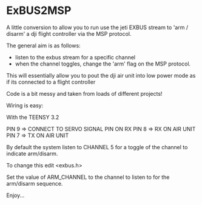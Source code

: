 # ExBUS2MSP

A little conversion to allow you to run use the jeti EXBUS stream to 'arm / disarm' a dji flight controller via the MSP protocol.

The general aim is as follows:


- listen to the exbus stream for a specific channel
- when the channel toggles, change the 'arm' flag on the MSP protocol.

This will essentially allow you to pout the dji air unit into low power mode as if its connected to a flight controller

Code is a bit messy and taken from loads of different projects!

Wiring is easy:

With the TEENSY 3.2

PIN 9  => CONNECT TO SERVO SIGNAL PIN ON RX
PIN 8 => RX ON AIR UNIT
PIN 7 => TX ON AIR UNIT

By default the system listen to CHANNEL 5 for a toggle of the channel to indicate arm/disarm.

To change this edit  <exbus.h>

Set the value of ARM_CHANNEL to the channel to listen to for the arm/disarm sequence.

Enjoy...